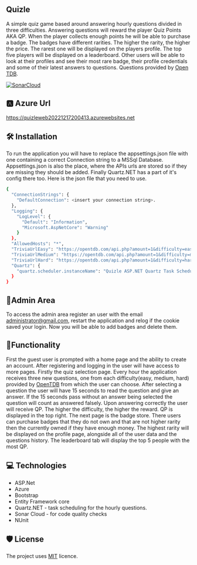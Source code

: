 ## Quizle

A simple quiz game based around answering hourly questions divided in three difficulties. Answering questions will reward the player Quiz Points AKA QP. When the player collects enough points he will be able to purchase a badge. The badges have different rarities. The higher the rarity, the higher the price. The rarest one will be displayed on the players profile. The top five players will be displayed on a leaderboard. Other users will be able to look at their profiles and see their most rare badge, their profile credentials and some of their latest answers to questions. Questions provided by [Open TDB](https://opentdb.com/).

[![SonarCloud](https://sonarcloud.io/images/project_badges/sonarcloud-black.svg)](https://sonarcloud.io/summary/new_code?id=uwuSk1_Quizle)

## 🅰️ Azure Url
https://quizleweb20221217200413.azurewebsites.net

## 🛠️ Installation

To run the application you will have to replace the appsettings.json file with one containing a correct Connection string to a MSSql Database. Appsettings.json is also the place, where the APIs urls are stored so if they are missing they should be added. Finally Quartz.NET has a part of it's config there too. Here is the json file that you need to use.
```bash
{
  "ConnectionStrings": {
    "DefaultConnection": <insert your connection string>.
  },
  "Logging": {
    "LogLevel": {
      "Default": "Information",
      "Microsoft.AspNetCore": "Warning"
    }
  },
  "AllowedHosts": "*",
  "TriviaUrlEasy": "https://opentdb.com/api.php?amount=1&difficulty=easy",
  "TriviaUrlMedium": "https://opentdb.com/api.php?amount=1&difficulty=medium",
  "TriviaUrlHard": "https://opentdb.com/api.php?amount=1&difficulty=hard",
  "Quartz": {
    "quartz.scheduler.instanceName": "Quizle ASP.NET Quartz Task Scheduler"
  }
}
```
## 🔐Admin Area
To access the admin area register an user with the email administrator@gmail.com, restart the application and relog if the cookie saved your login. Now you will be able to add badges and delete them.

## 🚀Functionality

First the guest user is prompted with a home page and the ability to create an account. After registering and logging in the user will have access to more pages. Firstly the quiz selection page. Every hour the application receives three new questions, one from each difficulty(easy, medium, hard) provided by [OpenTDB](https://opentdb.com/) from which the user can choose. After selecting a question the user will have 15 seconds to read the question and give an answer. If the 15 seconds pass without an answer being selected the question will count as answered falsely. Upon answering correctly the user will receive QP. The higher the difficulty, the higher the reward. QP is displayed in the top right. The next page is the badge store. There users can purchase badges that they do not own and that are not higher rarity then the currently owned if they have enough money. The highest rarity will be displayed on the profile page, alongside all of the user data and the questions history. The leaderboard tab will display the top 5 people with the most QP.

## 💻 Technologies

* ASP.Net
* Azure
* Bootstrap 
* Entity Framework core
* Quartz.NET - task scheduling for the hourly questions.
* Sonar Cloud - for code quality checks
* NUnit

## 🛡️ License

The project uses [MIT](https://choosealicense.com/licenses/mit/) licence.
